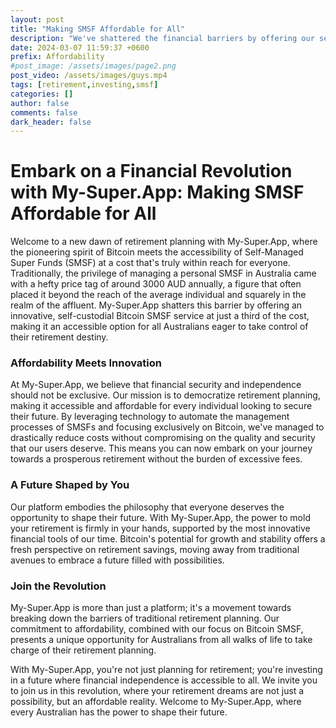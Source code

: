 ```yaml
---
layout: post
title: "Making SMSF Affordable for All"
description: "We've shattered the financial barriers by offering our self-custodial service at a fraction of the traditional cost—making it three times cheaper than standard SMSF management fees in Australia. Our platform revolutionizes the way you prepare for retirement, combining affordability with the potential of Bitcoin to empower every individual to take control of their future."
date: 2024-03-07 11:59:37 +0600
prefix: Affordability
#post_image: /assets/images/page2.png 
post_video: /assets/images/guys.mp4
tags: [retirement,investing,smsf]
categories: []
author: false
comments: false
dark_header: false
---
```

# Embark on a Financial Revolution with My-Super.App: Making SMSF Affordable for All

Welcome to a new dawn of retirement planning with My-Super.App, where the pioneering spirit of Bitcoin meets the accessibility of Self-Managed Super Funds (SMSF) at a cost that's truly within reach for everyone. Traditionally, the privilege of managing a personal SMSF in Australia came with a hefty price tag of around 3000 AUD annually, a figure that often placed it beyond the reach of the average individual and squarely in the realm of the affluent. My-Super.App shatters this barrier by offering an innovative, self-custodial Bitcoin SMSF service at just a third of the cost, making it an accessible option for all Australians eager to take control of their retirement destiny.

### Affordability Meets Innovation

At My-Super.App, we believe that financial security and independence should not be exclusive. Our mission is to democratize retirement planning, making it accessible and affordable for every individual looking to secure their future. By leveraging technology to automate the management processes of SMSFs and focusing exclusively on Bitcoin, we've managed to drastically reduce costs without compromising on the quality and security that our users deserve. This means you can now embark on your journey towards a prosperous retirement without the burden of excessive fees.

### A Future Shaped by You

Our platform embodies the philosophy that everyone deserves the opportunity to shape their future. With My-Super.App, the power to mold your retirement is firmly in your hands, supported by the most innovative financial tools of our time. Bitcoin's potential for growth and stability offers a fresh perspective on retirement savings, moving away from traditional avenues to embrace a future filled with possibilities.

### Join the Revolution

My-Super.App is more than just a platform; it's a movement towards breaking down the barriers of traditional retirement planning. Our commitment to affordability, combined with our focus on Bitcoin SMSF, presents a unique opportunity for Australians from all walks of life to take charge of their retirement planning. 

With My-Super.App, you're not just planning for retirement; you're investing in a future where financial independence is accessible to all. We invite you to join us in this revolution, where your retirement dreams are not just a possibility, but an affordable reality. Welcome to My-Super.App, where every Australian has the power to shape their future.